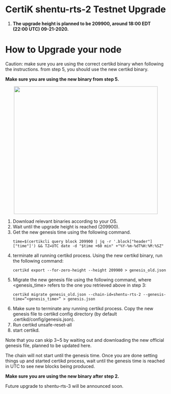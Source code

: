 # CertiK shentu-rts-2 Testnet Upgrade #
 1. <b>The upgrade height is planned to be 209900, around 18:00 EDT (22:00 UTC) 09-21-2020.</b> 

# How to Upgrade your node #
Caution: make sure you are using the correct certikd binary when following the instructions. from step 5, you should use the new certikd binary.

<b>Make sure you are using the new binary from step 5.</b>

<p align="center">
 <img src="https://github.com/certikfoundation/testnet/blob/master/shentu-rts-2/flowchart.png" width="450" height="400">
</p>

 1. Download relevant binaries according to your OS.
 2. Wait until the upgrade height is reached (209900).
 3. Get the new genesis time using the following command.
    ```
    time=$(certikcli query block 209900 | jq -r '.block["header"]["time"]') && TZ=UTC date -d "$time +60 min" +"%Y-%m-%dT%H:%M:%SZ"
    ```
 4. terminate all running certikd process. Using the new certikd binary, run the following command:
    ```
    certikd export --for-zero-height --height 209900 > genesis_old.json
    ```
 5. Migrate the new genesis file using the following command, where <genesis_time> refers to the one you retrieved above in step 3:
    ```
    certikd migrate genesis_old.json --chain-id=shentu-rts-2 --genesis-time=”<genesis_time>” > genesis.json
    ```
 6. Make sure to terminate any running certikd process. Copy the new genesis file to certikd config directory (by default .certikd/config/genesis.json).
 7. Run certikd unsafe-reset-all
 8. start certikd.

Note that you can skip 3~5 by waiting out and downloading the new official genesis file, planned to be updated here.

The chain will not start until the genesis time. Once you are done setting things up and started certikd process, wait until the genesis time is reached in UTC to see new blocks being produced.

<b>Make sure you are using the new binary after step 2.</b>

Future upgrade to shentu-rts-3 will be announced soon.
